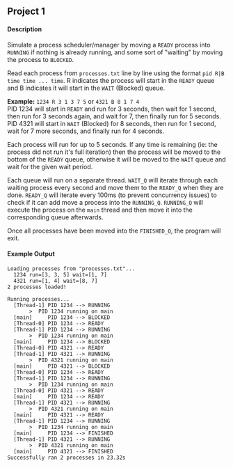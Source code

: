 Project 1
---------
#### Description
  Simulate a process scheduler/manager by moving a `READY` process into `RUNNING` if nothing is already running, and
  some sort of "waiting" by moving the process to `BLOCKED`.
  
  Read each process from `processes.txt` line by line using the format `pid R|B time time ... time`. R indicates the process
  will start in the `READY` queue and B indicates it will start in the `WAIT` (Blocked) queue.
  
  **Example:** `1234 R 3 1 3 7 5` or `4321 B 8 1 7 4`  
  PID 1234 will start in `READY` and run for 3 seconds, then wait for 1 second, then run for 3 seconds again, and wait for 7,
  then finally run for 5 seconds. PID 4321 will start in `WAIT` (Blocked) for 8 seconds, then run for 1 second, wait for 7
  more seconds, and finally run for 4 seconds.
  
  Each process will run for up to 5 seconds. If any time is remaining (ie: the process did not run it's full iteration)
  then the process will be moved to the bottom of the `READY` queue, otherwise it will be moved to the `WAIT` queue and
  wait for the given wait period.
  
  Each queue will run on a separate thread. `WAIT_Q` will iterate through each waiting process every second and move them to
  the `READY_Q` when they are done. `READY_Q` will iterate every 100ms (to prevent concurrency issues) to check if it can add
  move a process into the `RUNNING_Q`. `RUNNING_Q` will execute the process on the `main` thread and then move it into the
  corresponding queue afterwards.
  
  Once all processes have been moved into the `FINISHED_Q`, the program will exit.
  
#### Example Output
  ```
  Loading processes from "processes.txt"...
  	1234 run=[3, 3, 5] wait=[1, 7]
  	4321 run=[1, 4] wait=[8, 7]
  2 processes loaded!
  
  Running processes...
  	[Thread-1] PID 1234 --> RUNNING
  		 >  PID 1234 running on main
  	[main]     PID 1234 --> BLOCKED
  	[Thread-0] PID 1234 --> READY
  	[Thread-1] PID 1234 --> RUNNING
  		 >  PID 1234 running on main
  	[main]     PID 1234 --> BLOCKED
  	[Thread-0] PID 4321 --> READY
  	[Thread-1] PID 4321 --> RUNNING
  		 >  PID 4321 running on main
  	[main]     PID 4321 --> BLOCKED
  	[Thread-0] PID 1234 --> READY
  	[Thread-1] PID 1234 --> RUNNING
  		 >  PID 1234 running on main
  	[Thread-0] PID 4321 --> READY
  	[main]     PID 1234 --> READY
  	[Thread-1] PID 4321 --> RUNNING
  		 >  PID 4321 running on main
  	[main]     PID 4321 --> READY
  	[Thread-1] PID 1234 --> RUNNING
  		 >  PID 1234 running on main
  	[main]     PID 1234 --> FINISHED
  	[Thread-1] PID 4321 --> RUNNING
  		 >  PID 4321 running on main
  	[main]     PID 4321 --> FINISHED
  Successfully ran 2 processes in 23.32s
  ```
